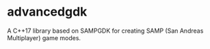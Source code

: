 # advancedgdk
A C++17 library based on SAMPGDK for creating SAMP (San Andreas Multiplayer) game modes.
